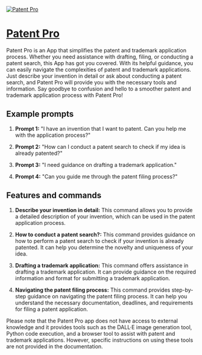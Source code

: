 [![Patent Pro](https://files.oaiusercontent.com/file-XiuVOnkdnFyeP7L9o5Vsve7c?se=2123-10-17T19%3A01%3A31Z&sp=r&sv=2021-08-06&sr=b&rscc=max-age%3D31536000%2C%20immutable&rscd=attachment%3B%20filename%3Dpatent%2520pro.png&sig=w5RRv5kBxWV3z30v4/Z9gkiKigj1k4Es8x2Hkgc2NYM%3D)](https://chat.openai.com/g/g-m61KgofCL-patent-pro)

# [Patent Pro](https://chat.openai.com/g/g-m61KgofCL-patent-pro)

Patent Pro is an App that simplifies the patent and trademark application process. Whether you need assistance with drafting, filing, or conducting a patent search, this App has got you covered. With its helpful guidance, you can easily navigate the complexities of patent and trademark applications. Just describe your invention in detail or ask about conducting a patent search, and Patent Pro will provide you with the necessary tools and information. Say goodbye to confusion and hello to a smoother patent and trademark application process with Patent Pro!

## Example prompts

1. **Prompt 1:** "I have an invention that I want to patent. Can you help me with the application process?"

2. **Prompt 2:** "How can I conduct a patent search to check if my idea is already patented?"

3. **Prompt 3:** "I need guidance on drafting a trademark application."

4. **Prompt 4:** "Can you guide me through the patent filing process?"

## Features and commands

1. **Describe your invention in detail:** This command allows you to provide a detailed description of your invention, which can be used in the patent application process.

2. **How to conduct a patent search?:** This command provides guidance on how to perform a patent search to check if your invention is already patented. It can help you determine the novelty and uniqueness of your idea.

3. **Drafting a trademark application:** This command offers assistance in drafting a trademark application. It can provide guidance on the required information and format for submitting a trademark application.

4. **Navigating the patent filing process:** This command provides step-by-step guidance on navigating the patent filing process. It can help you understand the necessary documentation, deadlines, and requirements for filing a patent application.

Please note that the Patent Pro app does not have access to external knowledge and it provides tools such as the DALL·E image generation tool, Python code execution, and a browser tool to assist with patent and trademark applications. However, specific instructions on using these tools are not provided in the documentation.